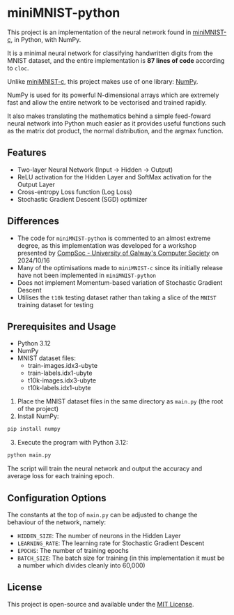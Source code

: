 # miniMNIST-python
This project is an implementation of the neural network found in [miniMNIST-c](https://github.com/konrad-gajdus/miniMNIST-c), in Python, with NumPy.

It is a minimal neural network for classifying handwritten digits from the MNIST dataset, and the entire implementation is **87 lines of code** according to `cloc`.

Unlike [miniMNIST-c](https://github.com/konrad-gajdus/miniMNIST-c), this project makes use of one library: [NumPy](https://numpy.org/).

NumPy is used for its powerful N-dimensional arrays which are extremely fast and allow the entire network to be vectorised and trained rapidly.

It also makes translating the mathematics behind a simple feed-foward neural network into Python much easier as it provides useful functions such as the matrix dot product, the normal distribution, and the argmax function.

## Features
* Two-layer Neural Network (Input -> Hidden -> Output)
* ReLU activation for the Hidden Layer and SoftMax activation for the Output Layer
* Cross-entropy Loss function (Log Loss)
* Stochastic Gradient Descent (SGD) optimizer

## Differences
* The code for `miniMNIST-python` is commented to an almost extreme degree, as this implementation was developed for a workshop presented by [CompSoc - University of Galway's Computer Society](https://github.com/ugcompsoc) on 2024/10/16
* Many of the optimisations made to `miniMNIST-c` since its initially release have not been implemented in `miniMNIST-python`
* Does not implement Momentum-based variation of Stochastic Gradient Descent
* Utilises the `t10k` testing dataset rather than taking a slice of the `MNIST` training dataset for testing

## Prerequisites and Usage
* Python 3.12
* NumPy
* MNIST dataset files:
  - train-images.idx3-ubyte
  - train-labels.idx1-ubyte
  - t10k-images.idx3-ubyte
  - t10k-labels.idx1-ubyte

1. Place the MNIST dataset files in the same directory as `main.py` (the root of the project)
2. Install NumPy:
```bash
pip install numpy
```
3. Execute the program with Python 3.12:
```bash
python main.py
```
The script will train the neural network and output the accuracy and average loss for each training epoch.

## Configuration Options
The constants at the top of `main.py` can be adjusted to change the behaviour of the network, namely:
- `HIDDEN_SIZE`: The number of neurons in the Hidden Layer
- `LEARNING_RATE`: The learning rate for Stochastic Gradient Descent
- `EPOCHS`: The number of training epochs
- `BATCH_SIZE`: The batch size for training (in this implementation it must be a number which divides cleanly into 60,000)

## License
This project is open-source and available under the [MIT License](https://github.com/daxorinator/miniMNIST-python/blob/main/LICENSE).